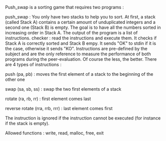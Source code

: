 
Push_swap is a sorting game that requires two programs :

push_swap : You only have two stacks to help you to sort. At first, a stack (called Stack A) contains a certain amount of unduplicated integers and a second one (Stack B) is empty. The goal is to have all the numbers sorted in increasing order in Stack A. The output of the program is a list of instructions.
checker : read the instructions and execute them. It checks if Stack A is correctly sorted and Stack B empy. It sends "OK" to stdin if it is the case, otherwise it sends "KO".
Instructions are pre-defined by the subject and are the only reference to measure the performance of both programs during the peer-evaluation. Of course the less, the better. There are 4 types of instructions :

push (pa, pb) : moves the first element of a stack to the beginning of the other one

swap (sa, sb, ss) : swap the two first elements of a stack

rotate (ra, rb, rr) : first element comes last

reverse rotate (rra, rrb, rrr) : last element comes first

The instruction is ignored if the instruction cannot be executed (for instance if the stack is empty).

Allowed functions : write, read, malloc, free, exit

